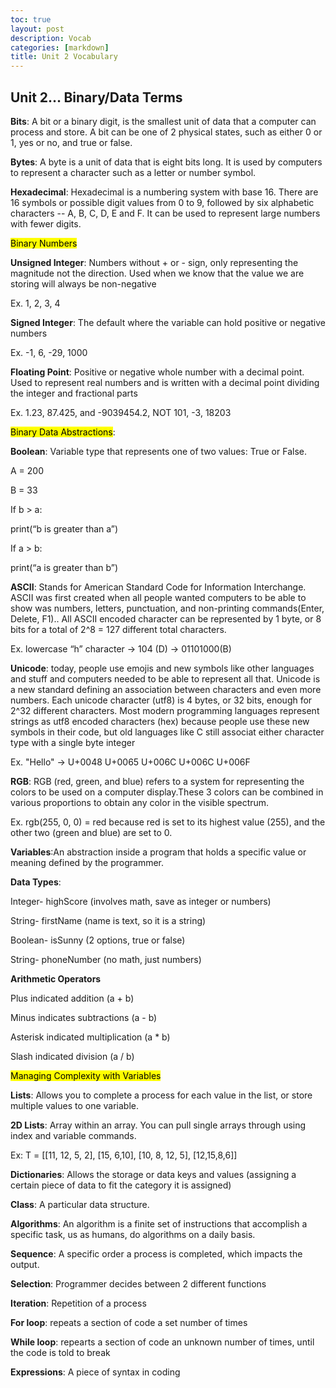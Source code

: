 ```yaml
---
toc: true
layout: post
description: Vocab
categories: [markdown]
title: Unit 2 Vocabulary 
---
```


<h2>Unit 2… Binary/Data Terms</h2>

<strong>Bits</strong>: A bit or a binary digit, is the smallest unit of data that a computer can process and store. A bit can be one of 2 physical states, such as either 0 or 1, yes or no, and true or false. 

<strong>Bytes</strong>: A byte is a unit of data that is eight bits long. It is used by computers to represent a character such as a letter or number symbol. 

<strong>Hexadecimal</strong>: Hexadecimal is a numbering system with base 16. There are 16 symbols or possible digit values from 0 to 9, followed by six alphabetic characters -- A, B, C, D, E and F. It can be used to represent large numbers with fewer digits.

<mark>Binary Numbers</mark> 

<strong>Unsigned Integer</strong>: Numbers without + or - sign, only representing the magnitude not the direction. Used when we know that the value we are storing will always be non-negative

Ex. 1, 2, 3, 4

<strong>Signed Integer</strong>: The default where the variable can hold positive or negative numbers

Ex. -1, 6, -29, 1000

<strong>Floating Point</strong>: Positive or negative whole number with a decimal point. Used to represent real  numbers and is written with a decimal point dividing the integer and fractional parts

Ex. 1.23, 87.425, and -9039454.2, NOT 101, -3, 18203

<mark>Binary Data Abstractions</mark>: 

<strong>Boolean</strong>: Variable type that represents one of two values: True or False. 

A = 200 

B = 33 

If b > a:

print(“b is greater than a”)

If a > b: 

print(“a is greater than b”)

<strong>ASCII</strong>: Stands for American Standard Code for Information Interchange. ASCII was first created when all people wanted computers to be able to show was numbers, letters, punctuation, and non-printing commands(Enter, Delete, F1).. All ASCII encoded character can be represented by 1 byte, or 8 bits for a total of 2^8 = 127 different total characters. 

Ex. lowercase “h” character → 104 (D) → 01101000(B)

<strong>Unicode</strong>: today, people use emojis and new symbols like other languages and stuff and computers needed to be able to represent all that. Unicode is a new standard defining an association between characters and even more numbers. Each unicode character (utf8) is 4 bytes, or 32 bits, enough for 2^32 different characters. Most modern programming languages represent strings as utf8 encoded characters (hex) because people use these new symbols in their code, but old languages like C still associat either character type with a single byte integer

Ex. "Hello"  → U+0048 U+0065 U+006C U+006C U+006F

<strong>RGB</strong>: RGB (red, green, and blue) refers to a system for representing the colors to be used on a computer display.These 3 colors can be combined in various proportions to obtain any color in the visible spectrum. 

Ex. rgb(255, 0, 0) = red because red is set to its highest value (255), and the other two (green and blue) are set to 0. 


<strong>Variables</strong>:An abstraction inside a program that holds a specific value or meaning defined by the programmer.

<strong>Data Types</strong>: 

Integer- highScore (involves math, save as integer or numbers)

String- firstName (name is text, so it is a string)

Boolean- isSunny (2 options, true or false)

String- phoneNumber (no math, just numbers)

<strong>Arithmetic Operators</strong>

Plus indicated addition (a + b)

Minus indicates subtractions (a - b)

Asterisk indicated multiplication (a * b)

Slash indicated division (a / b)

<mark>Managing Complexity with Variables</mark>

<strong>Lists</strong>: Allows you to complete a process for each value in the list, or store multiple values to one variable.

<strong>2D Lists</strong>: Array within an array. You can pull single arrays through using index and variable commands.

Ex: T = [[11, 12, 5, 2], [15, 6,10], [10, 8, 12, 5], [12,15,8,6]]

<strong>Dictionaries</strong>: Allows the storage or data keys and values (assigning a certain piece of data to fit the category it is assigned)

<strong>Class</strong>: A particular data structure.

<strong>Algorithms</strong>: An algorithm is a finite set of instructions that accomplish a specific task, us as humans, do algorithms on a daily basis.

<strong>Sequence</strong>: A specific order a process is completed, which impacts the output.

<strong>Selection</strong>: Programmer decides between 2 different functions

<strong>Iteration</strong>: Repetition of a process

<strong>For loop</strong>: repeats a section of code a set number of times

<strong>While loop</strong>: repearts a section of code an unknown number of times, until the code is told to break

<strong>Expressions</strong>: A piece of syntax in coding

